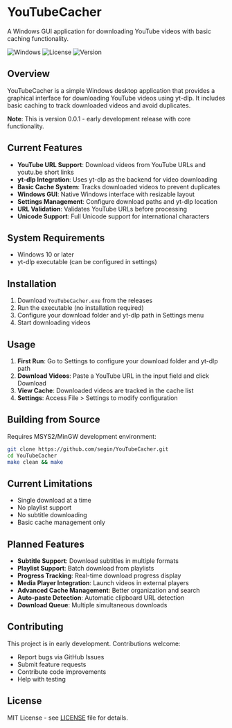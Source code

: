 # YouTubeCacher

A Windows GUI application for downloading YouTube videos with basic caching functionality.

![Windows](https://img.shields.io/badge/Windows-10%2B-blue?logo=windows)
![License](https://img.shields.io/badge/License-MIT-green)
![Version](https://img.shields.io/badge/Version-0.0.1-orange)

## Overview

YouTubeCacher is a simple Windows desktop application that provides a graphical interface for downloading YouTube videos using yt-dlp. It includes basic caching to track downloaded videos and avoid duplicates.

**Note**: This is version 0.0.1 - early development release with core functionality.

## Current Features

- **YouTube URL Support**: Download videos from YouTube URLs and youtu.be short links
- **yt-dlp Integration**: Uses yt-dlp as the backend for video downloading
- **Basic Cache System**: Tracks downloaded videos to prevent duplicates
- **Windows GUI**: Native Windows interface with resizable layout
- **Settings Management**: Configure download paths and yt-dlp location
- **URL Validation**: Validates YouTube URLs before processing
- **Unicode Support**: Full Unicode support for international characters

## System Requirements

- Windows 10 or later
- yt-dlp executable (can be configured in settings)

## Installation

1. Download `YouTubeCacher.exe` from the releases
2. Run the executable (no installation required)
3. Configure your download folder and yt-dlp path in Settings menu
4. Start downloading videos

## Usage

1. **First Run**: Go to Settings to configure your download folder and yt-dlp path
2. **Download Videos**: Paste a YouTube URL in the input field and click Download
3. **View Cache**: Downloaded videos are tracked in the cache list
4. **Settings**: Access File > Settings to modify configuration

## Building from Source

Requires MSYS2/MinGW development environment:

```bash
git clone https://github.com/segin/YouTubeCacher.git
cd YouTubeCacher
make clean && make
```

## Current Limitations

- Single download at a time
- No playlist support
- No subtitle downloading
- Basic cache management only

## Planned Features

- **Subtitle Support**: Download subtitles in multiple formats
- **Playlist Support**: Batch download from playlists
- **Progress Tracking**: Real-time download progress display
- **Media Player Integration**: Launch videos in external players
- **Advanced Cache Management**: Better organization and search
- **Auto-paste Detection**: Automatic clipboard URL detection
- **Download Queue**: Multiple simultaneous downloads

## Contributing

This project is in early development. Contributions welcome:

- Report bugs via GitHub Issues
- Submit feature requests
- Contribute code improvements
- Help with testing

## License

MIT License - see [LICENSE](LICENSE) file for details.
